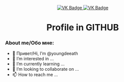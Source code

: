 <div id="badges" align ="center"> 
  <a href= "https://vk.com/id75769584"> 
    <img src = "https://img.shields.io/badge/VK-blue?style=for-the-badge&logo=Vk&logoColor=white" alt="VK Badge" /> 
  </a>
    <a href= "https://t.me/youngdeeath"> 
      <img src = "https://img.shields.io/badge/telegram-blue?style=for-the-badge&logo=Telegraml&logoColor=white" alt="VK Badge"/> 
    </a>
</div>
<div id="viewprof" align="center" > 
  <img src="https://komarev.com/ghpvc/?username=gitdenik&style=flat-square&color=blue" alt=""/>
</div>

<div id="heythere" align="center" >
  <h1> Profile in GITHUB </h1>
</div>

###  About me/Обо мне:
- 👋 Привет/Hi, I’m @youngdeeath
- 👀 I’m interested in ...
- 🌱 I’m currently learning ...
- 💞️ I’m looking to collaborate on ...
- 📫 How to reach me ...
